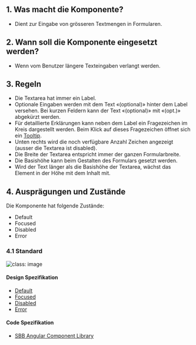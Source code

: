 ## 1. Was macht die Komponente?
* Dient zur Eingabe von grösseren Textmengen in Formularen.

## 2. Wann soll die Komponente eingesetzt werden? 
* Wenn vom Benutzer längere Texteingaben verlangt werden.

## 3. Regeln 
* Die Textarea hat immer ein Label.
* Optionale Eingaben werden mit dem Text «(optional)» hinter dem Label versehen. Bei kurzen Feldern kann der Text «(optional)» mit «(opt.)» abgekürzt werden.
* Für detaillierte Erklärungen kann neben dem Label ein Fragezeichen im Kreis dargestellt werden. Beim Klick auf dieses Fragezeichen öffnet sich ein [Tooltip](https://digital.sbb.ch/de/components/tooltip).
* Unten rechts wird die noch verfügbare Anzahl Zeichen angezeigt (ausser die Textarea ist disabled).
* Die Breite der Textarea entspricht immer der ganzen Formularbreite.
* Die Basishöhe kann beim Gestalten des Formulars gesetzt werden.
* Wird der Text länger als die Basishöhe der Textarea, wächst das Element in der Höhe mit dem Inhalt mit.

## 4. Ausprägungen und Zustände
Die Komponente hat folgende Zustände:
* Default
* Focused
* Disabled
* Error

### 4.1 Standard
![](https://raw.githubusercontent.com/sbb-design-systems/sbb-design-system/master/website/components/textarea/images/textarea_default.png 'class: image') 

#### Design Spezifikation
* [Default](https://sbb.invisionapp.com/d/main#/console/15744722/327171858/inspect)
* [Focused](https://sbb.invisionapp.com/d/main#/console/15744722/327171859/inspect)
* [Disabled](https://sbb.invisionapp.com/d/main#/console/15744722/327171860/inspect)
* [Error](https://sbb.invisionapp.com/d/main#/console/15744722/327171861/inspect)

#### Code Spezifikation
* [SBB Angular Component Library](https://sbb-angular.app.sbb.ch/latest/content/textarea)
